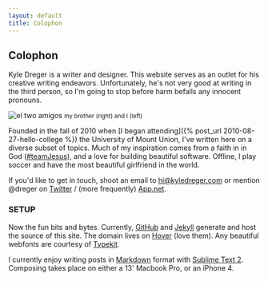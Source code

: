 ```yaml
---
layout: default
title: Colophon
---
```

## Colophon
Kyle Dreger is a writer and designer. This website serves as an outlet for his creative writing endeavors. Unfortunately, he's not very good at writing in the third person, so I'm going to stop before harm befalls any innocent pronouns.

![el two amigos](http://cargo.kyledreger.com.s3.amazonaws.com/me-and-nathan.jpg)
<small>my brother (right) and I (left)</small>

Founded in the fall of 2010 when [I began attending]({% post_url 2010-08-27-hello-college %}) the University of Mount Union, I've written here on a diverse subset of topics. Much of my inspiration comes from a faith in in God ([#teamJesus](http://bible.us/116/psa.1.3.nlt)), and a love for building beautiful software. Offline, I play soccer and have the most beautiful girlfriend in the world.

If you'd like to get in touch, shoot an email to <hi@kyledreger.com> or mention @dreger on [Twitter](http://twitter.com/dreger) / (more frequently) [App.net](http://alpha.app.net/dreger).

### SETUP

Now the fun bits and bytes. Currently, [GitHub](http://github.com) and [Jekyll](https://github.com/mojombo/jekyll) generate and host the source of this site. The domain lives on [Hover](http://hover.com) (love them). Any beautiful webfonts are courtesy of [Typekit](http://typekit.com).

I currently enjoy writing posts in [Markdown](http://daringfireball.net/projects/markdown) format with [Sublime Text 2](http://sublimetext.com). Composing takes place on either a 13' Macbook Pro, or an iPhone 4.

